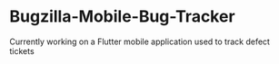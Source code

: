 # Bugzilla-Mobile-Bug-Tracker
Currently working on a Flutter mobile application used to track defect tickets
